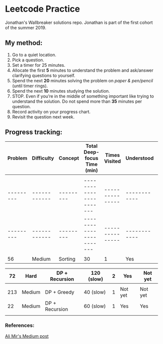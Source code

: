 # Leetcode Practice

Jonathan's Wallbreaker solutions repo. Jonathan is part of the first cohort of the summer 2019.

## My method:
1. Go to a quiet location.
2. Pick a question.
3. Set a timer for 25 minutes.
4. Allocate the first **5** minutes to understand the problem and ask/answer clarifying questions to yourself.
5. Spend the next **20** minutes solving the problem on *paper & pen/pencil* (until timer rings).
6. Spend the next **10** minutes studying the solution.
7. STOP. Even if you’re in the middle of something important like trying to understand the solution. Do not spend more than **35** minutes per question.
7. Record activity on your progress chart.
8. Revisit the question next week.


## Progress tracking:

| Problem | Difficulty | Concept | Total Deep-focus Time (min) | Times Visited | Understood | Implemented Correctly |
| ------- | ---------- | ------- | --------------------------- | ------------- | ---------- | --------------------- |
|         |            |         |                             |               |            |                       |
| --------- | ------------ | --------- | ----------------------- | --------------- | ------------ | ------------ |
| --------- | ------------ | --------- | ----------------------- | --------------- | ------------ | ------------ |
|           |              |           |                         |                 |              |              |
|    56    |   Medium | Sorting    |   30          |        1       | Yes | Yes

| 72   | Hard | DP + Recursion | 120 (slow) | 2    | Yes  | Not yet |
| ---- | ---- | -------------- | ---------- | ---- | ---- | ------- |
|      |      |                |            |      |      |         |
| 213  | Medium | DP + Greedy | 40 (slow) | 1    | Not yet | Not yet |
| 22 | Medium | DP + Recursion | 60 (slow) | 1 | Yes | Yes |
|      |        |             |           |      |         |         |




### References:
[Ali Mir's Medium post](https://medium.com/@alimirio/how-to-solve-problems-on-leetcode-to-prepare-for-technical-interviews-e74781b865d2)